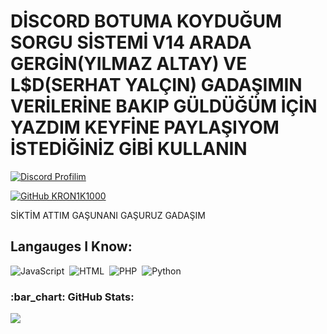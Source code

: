 # DİSCORD BOTUMA KOYDUĞUM SORGU SİSTEMİ V14 ARADA GERGİN(YILMAZ ALTAY) VE L$D(SERHAT YALÇIN) GADAŞIMIN VERİLERİNE BAKIP GÜLDÜĞÜM İÇİN YAZDIM KEYFİNE PAYLAŞIYOM İSTEDİĞİNİZ GİBİ KULLANIN
[![Discord Profilim](https://lanyard.cnrad.dev/api/1108498175653859358)](https://discord.com/users/1108498175653859358)&nbsp;

[![GitHub KRON1K1000](https://img.shields.io/github/followers/KRON1K1000?label=follow&style=social)](https://github.com/KRON1K1000)&nbsp;

SİKTİM ATTIM GAŞUNANI GAŞURUZ GADAŞIM
## Langauges I Know:
![JavaScript](https://img.shields.io/badge/-JavaScript-05122A?style=flat&logo=javascript)&nbsp;
![HTML](https://img.shields.io/badge/-HTML-05122A?style=flat&logo=HTML5)&nbsp;
![PHP](https://img.shields.io/badge/-PHP-05122A?style=flat&logo=PHP)&nbsp;
![Python](https://img.shields.io/badge/-python-05122A?style=flat&logo=python)&nbsp;

<h3 align="left">:bar_chart: GitHub Stats:</h3>
<p align="left">
<img src="https://github-profile-trophy.vercel.app/?username=KRON1K1000&theme=radical" />
</p>
